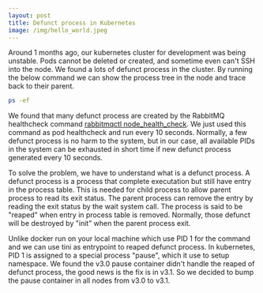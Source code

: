 ```yaml
---
layout: post
title: Defunct process in Kubernetes
image: /img/hello_world.jpeg
---
```


Around 1 months ago, our kubernetes cluster for development was being unstable. Pods cannot be deleted or created, and sometime even can't SSH into the node. We found a lots of defunct process in the cluster. By running the below command we can show the process tree in the node and trace back to their parent.

```bash
ps -ef
```

We found that many defunct process are created by the RabbitMQ healthcheck command [rabbitmqctl node_health_check](https://www.rabbitmq.com/rabbitmqctl.8.html#node_health_check). We just used this command as pod healthcheck and run every 10 seconds. Normally, a few defunct process is no harm to the system, but in our case, all available PIDs in the system can be exhausted in short time if new defunct process generated every 10 seconds.

To solve the problem, we have to understand what is a defunct process. A defunct process is a process that complete executation but still have entry in the process table. This is needed for child process to allow parent process to read its exit status. The parent process can remove the entry by reading the exit status by the wait system call. The process is said to be "reaped" when entry in process table is removed. Normally, those defunct will be destroyed by "init" when the parent process exit.

Unlike docker run on your local machine which use PID 1 for the command and we can use tini as entrypoint to reaped defunct process. In kubernetes, PID 1 is assigned to a special process "pause", which it use to setup namespace. We found the v3.0 pause container didn't handle the reaped of defunct process, the good news is the fix is in v3.1. So we decided to bump the pause container in all nodes from v3.0 to v3.1.
